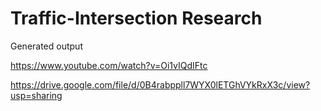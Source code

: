 # Traffic-Intersection Research



Generated output


https://www.youtube.com/watch?v=Oi1vIQdIFtc

https://drive.google.com/file/d/0B4rabppll7WYX0lETGhVYkRxX3c/view?usp=sharing

